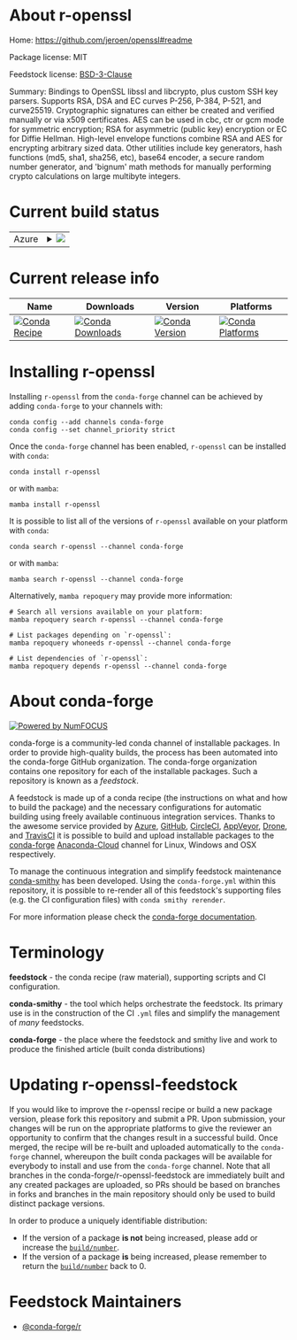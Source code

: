 About r-openssl
===============

Home: https://github.com/jeroen/openssl#readme

Package license: MIT

Feedstock license: [BSD-3-Clause](https://github.com/conda-forge/r-openssl-feedstock/blob/main/LICENSE.txt)

Summary: Bindings to OpenSSL libssl and libcrypto, plus custom SSH key parsers. Supports RSA, DSA and EC curves P-256, P-384, P-521, and curve25519. Cryptographic signatures can either be created and verified manually or via x509 certificates.  AES can be used in cbc, ctr or gcm mode for symmetric encryption; RSA for asymmetric (public key) encryption or EC for Diffie Hellman. High-level envelope functions  combine RSA and AES for encrypting arbitrary sized data. Other utilities include key generators, hash functions (md5, sha1, sha256, etc), base64 encoder, a secure random number generator, and 'bignum' math methods for manually performing crypto  calculations on large multibyte integers.

Current build status
====================


<table>
    
  <tr>
    <td>Azure</td>
    <td>
      <details>
        <summary>
          <a href="https://dev.azure.com/conda-forge/feedstock-builds/_build/latest?definitionId=1408&branchName=main">
            <img src="https://dev.azure.com/conda-forge/feedstock-builds/_apis/build/status/r-openssl-feedstock?branchName=main">
          </a>
        </summary>
        <table>
          <thead><tr><th>Variant</th><th>Status</th></tr></thead>
          <tbody><tr>
              <td>linux_64_openssl1.1.1r_base4.1</td>
              <td>
                <a href="https://dev.azure.com/conda-forge/feedstock-builds/_build/latest?definitionId=1408&branchName=main">
                  <img src="https://dev.azure.com/conda-forge/feedstock-builds/_apis/build/status/r-openssl-feedstock?branchName=main&jobName=linux&configuration=linux%20linux_64_openssl1.1.1r_base4.1" alt="variant">
                </a>
              </td>
            </tr><tr>
              <td>linux_64_openssl1.1.1r_base4.2</td>
              <td>
                <a href="https://dev.azure.com/conda-forge/feedstock-builds/_build/latest?definitionId=1408&branchName=main">
                  <img src="https://dev.azure.com/conda-forge/feedstock-builds/_apis/build/status/r-openssl-feedstock?branchName=main&jobName=linux&configuration=linux%20linux_64_openssl1.1.1r_base4.2" alt="variant">
                </a>
              </td>
            </tr><tr>
              <td>linux_64_openssl3r_base4.1</td>
              <td>
                <a href="https://dev.azure.com/conda-forge/feedstock-builds/_build/latest?definitionId=1408&branchName=main">
                  <img src="https://dev.azure.com/conda-forge/feedstock-builds/_apis/build/status/r-openssl-feedstock?branchName=main&jobName=linux&configuration=linux%20linux_64_openssl3r_base4.1" alt="variant">
                </a>
              </td>
            </tr><tr>
              <td>linux_64_openssl3r_base4.2</td>
              <td>
                <a href="https://dev.azure.com/conda-forge/feedstock-builds/_build/latest?definitionId=1408&branchName=main">
                  <img src="https://dev.azure.com/conda-forge/feedstock-builds/_apis/build/status/r-openssl-feedstock?branchName=main&jobName=linux&configuration=linux%20linux_64_openssl3r_base4.2" alt="variant">
                </a>
              </td>
            </tr><tr>
              <td>linux_aarch64_openssl1.1.1r_base4.1</td>
              <td>
                <a href="https://dev.azure.com/conda-forge/feedstock-builds/_build/latest?definitionId=1408&branchName=main">
                  <img src="https://dev.azure.com/conda-forge/feedstock-builds/_apis/build/status/r-openssl-feedstock?branchName=main&jobName=linux&configuration=linux%20linux_aarch64_openssl1.1.1r_base4.1" alt="variant">
                </a>
              </td>
            </tr><tr>
              <td>linux_aarch64_openssl1.1.1r_base4.2</td>
              <td>
                <a href="https://dev.azure.com/conda-forge/feedstock-builds/_build/latest?definitionId=1408&branchName=main">
                  <img src="https://dev.azure.com/conda-forge/feedstock-builds/_apis/build/status/r-openssl-feedstock?branchName=main&jobName=linux&configuration=linux%20linux_aarch64_openssl1.1.1r_base4.2" alt="variant">
                </a>
              </td>
            </tr><tr>
              <td>linux_aarch64_openssl3r_base4.1</td>
              <td>
                <a href="https://dev.azure.com/conda-forge/feedstock-builds/_build/latest?definitionId=1408&branchName=main">
                  <img src="https://dev.azure.com/conda-forge/feedstock-builds/_apis/build/status/r-openssl-feedstock?branchName=main&jobName=linux&configuration=linux%20linux_aarch64_openssl3r_base4.1" alt="variant">
                </a>
              </td>
            </tr><tr>
              <td>linux_aarch64_openssl3r_base4.2</td>
              <td>
                <a href="https://dev.azure.com/conda-forge/feedstock-builds/_build/latest?definitionId=1408&branchName=main">
                  <img src="https://dev.azure.com/conda-forge/feedstock-builds/_apis/build/status/r-openssl-feedstock?branchName=main&jobName=linux&configuration=linux%20linux_aarch64_openssl3r_base4.2" alt="variant">
                </a>
              </td>
            </tr><tr>
              <td>linux_ppc64le_openssl1.1.1r_base4.1</td>
              <td>
                <a href="https://dev.azure.com/conda-forge/feedstock-builds/_build/latest?definitionId=1408&branchName=main">
                  <img src="https://dev.azure.com/conda-forge/feedstock-builds/_apis/build/status/r-openssl-feedstock?branchName=main&jobName=linux&configuration=linux%20linux_ppc64le_openssl1.1.1r_base4.1" alt="variant">
                </a>
              </td>
            </tr><tr>
              <td>linux_ppc64le_openssl1.1.1r_base4.2</td>
              <td>
                <a href="https://dev.azure.com/conda-forge/feedstock-builds/_build/latest?definitionId=1408&branchName=main">
                  <img src="https://dev.azure.com/conda-forge/feedstock-builds/_apis/build/status/r-openssl-feedstock?branchName=main&jobName=linux&configuration=linux%20linux_ppc64le_openssl1.1.1r_base4.2" alt="variant">
                </a>
              </td>
            </tr><tr>
              <td>linux_ppc64le_openssl3r_base4.1</td>
              <td>
                <a href="https://dev.azure.com/conda-forge/feedstock-builds/_build/latest?definitionId=1408&branchName=main">
                  <img src="https://dev.azure.com/conda-forge/feedstock-builds/_apis/build/status/r-openssl-feedstock?branchName=main&jobName=linux&configuration=linux%20linux_ppc64le_openssl3r_base4.1" alt="variant">
                </a>
              </td>
            </tr><tr>
              <td>linux_ppc64le_openssl3r_base4.2</td>
              <td>
                <a href="https://dev.azure.com/conda-forge/feedstock-builds/_build/latest?definitionId=1408&branchName=main">
                  <img src="https://dev.azure.com/conda-forge/feedstock-builds/_apis/build/status/r-openssl-feedstock?branchName=main&jobName=linux&configuration=linux%20linux_ppc64le_openssl3r_base4.2" alt="variant">
                </a>
              </td>
            </tr><tr>
              <td>osx_64_openssl1.1.1r_base4.1</td>
              <td>
                <a href="https://dev.azure.com/conda-forge/feedstock-builds/_build/latest?definitionId=1408&branchName=main">
                  <img src="https://dev.azure.com/conda-forge/feedstock-builds/_apis/build/status/r-openssl-feedstock?branchName=main&jobName=osx&configuration=osx%20osx_64_openssl1.1.1r_base4.1" alt="variant">
                </a>
              </td>
            </tr><tr>
              <td>osx_64_openssl1.1.1r_base4.2</td>
              <td>
                <a href="https://dev.azure.com/conda-forge/feedstock-builds/_build/latest?definitionId=1408&branchName=main">
                  <img src="https://dev.azure.com/conda-forge/feedstock-builds/_apis/build/status/r-openssl-feedstock?branchName=main&jobName=osx&configuration=osx%20osx_64_openssl1.1.1r_base4.2" alt="variant">
                </a>
              </td>
            </tr><tr>
              <td>osx_64_openssl3r_base4.1</td>
              <td>
                <a href="https://dev.azure.com/conda-forge/feedstock-builds/_build/latest?definitionId=1408&branchName=main">
                  <img src="https://dev.azure.com/conda-forge/feedstock-builds/_apis/build/status/r-openssl-feedstock?branchName=main&jobName=osx&configuration=osx%20osx_64_openssl3r_base4.1" alt="variant">
                </a>
              </td>
            </tr><tr>
              <td>osx_64_openssl3r_base4.2</td>
              <td>
                <a href="https://dev.azure.com/conda-forge/feedstock-builds/_build/latest?definitionId=1408&branchName=main">
                  <img src="https://dev.azure.com/conda-forge/feedstock-builds/_apis/build/status/r-openssl-feedstock?branchName=main&jobName=osx&configuration=osx%20osx_64_openssl3r_base4.2" alt="variant">
                </a>
              </td>
            </tr><tr>
              <td>osx_arm64_openssl1.1.1r_base4.1</td>
              <td>
                <a href="https://dev.azure.com/conda-forge/feedstock-builds/_build/latest?definitionId=1408&branchName=main">
                  <img src="https://dev.azure.com/conda-forge/feedstock-builds/_apis/build/status/r-openssl-feedstock?branchName=main&jobName=osx&configuration=osx%20osx_arm64_openssl1.1.1r_base4.1" alt="variant">
                </a>
              </td>
            </tr><tr>
              <td>osx_arm64_openssl1.1.1r_base4.2</td>
              <td>
                <a href="https://dev.azure.com/conda-forge/feedstock-builds/_build/latest?definitionId=1408&branchName=main">
                  <img src="https://dev.azure.com/conda-forge/feedstock-builds/_apis/build/status/r-openssl-feedstock?branchName=main&jobName=osx&configuration=osx%20osx_arm64_openssl1.1.1r_base4.2" alt="variant">
                </a>
              </td>
            </tr><tr>
              <td>osx_arm64_openssl3r_base4.1</td>
              <td>
                <a href="https://dev.azure.com/conda-forge/feedstock-builds/_build/latest?definitionId=1408&branchName=main">
                  <img src="https://dev.azure.com/conda-forge/feedstock-builds/_apis/build/status/r-openssl-feedstock?branchName=main&jobName=osx&configuration=osx%20osx_arm64_openssl3r_base4.1" alt="variant">
                </a>
              </td>
            </tr><tr>
              <td>osx_arm64_openssl3r_base4.2</td>
              <td>
                <a href="https://dev.azure.com/conda-forge/feedstock-builds/_build/latest?definitionId=1408&branchName=main">
                  <img src="https://dev.azure.com/conda-forge/feedstock-builds/_apis/build/status/r-openssl-feedstock?branchName=main&jobName=osx&configuration=osx%20osx_arm64_openssl3r_base4.2" alt="variant">
                </a>
              </td>
            </tr><tr>
              <td>win_64_openssl1.1.1</td>
              <td>
                <a href="https://dev.azure.com/conda-forge/feedstock-builds/_build/latest?definitionId=1408&branchName=main">
                  <img src="https://dev.azure.com/conda-forge/feedstock-builds/_apis/build/status/r-openssl-feedstock?branchName=main&jobName=win&configuration=win%20win_64_openssl1.1.1" alt="variant">
                </a>
              </td>
            </tr><tr>
              <td>win_64_openssl3</td>
              <td>
                <a href="https://dev.azure.com/conda-forge/feedstock-builds/_build/latest?definitionId=1408&branchName=main">
                  <img src="https://dev.azure.com/conda-forge/feedstock-builds/_apis/build/status/r-openssl-feedstock?branchName=main&jobName=win&configuration=win%20win_64_openssl3" alt="variant">
                </a>
              </td>
            </tr>
          </tbody>
        </table>
      </details>
    </td>
  </tr>
</table>

Current release info
====================

| Name | Downloads | Version | Platforms |
| --- | --- | --- | --- |
| [![Conda Recipe](https://img.shields.io/badge/recipe-r--openssl-green.svg)](https://anaconda.org/conda-forge/r-openssl) | [![Conda Downloads](https://img.shields.io/conda/dn/conda-forge/r-openssl.svg)](https://anaconda.org/conda-forge/r-openssl) | [![Conda Version](https://img.shields.io/conda/vn/conda-forge/r-openssl.svg)](https://anaconda.org/conda-forge/r-openssl) | [![Conda Platforms](https://img.shields.io/conda/pn/conda-forge/r-openssl.svg)](https://anaconda.org/conda-forge/r-openssl) |

Installing r-openssl
====================

Installing `r-openssl` from the `conda-forge` channel can be achieved by adding `conda-forge` to your channels with:

```
conda config --add channels conda-forge
conda config --set channel_priority strict
```

Once the `conda-forge` channel has been enabled, `r-openssl` can be installed with `conda`:

```
conda install r-openssl
```

or with `mamba`:

```
mamba install r-openssl
```

It is possible to list all of the versions of `r-openssl` available on your platform with `conda`:

```
conda search r-openssl --channel conda-forge
```

or with `mamba`:

```
mamba search r-openssl --channel conda-forge
```

Alternatively, `mamba repoquery` may provide more information:

```
# Search all versions available on your platform:
mamba repoquery search r-openssl --channel conda-forge

# List packages depending on `r-openssl`:
mamba repoquery whoneeds r-openssl --channel conda-forge

# List dependencies of `r-openssl`:
mamba repoquery depends r-openssl --channel conda-forge
```


About conda-forge
=================

[![Powered by
NumFOCUS](https://img.shields.io/badge/powered%20by-NumFOCUS-orange.svg?style=flat&colorA=E1523D&colorB=007D8A)](https://numfocus.org)

conda-forge is a community-led conda channel of installable packages.
In order to provide high-quality builds, the process has been automated into the
conda-forge GitHub organization. The conda-forge organization contains one repository
for each of the installable packages. Such a repository is known as a *feedstock*.

A feedstock is made up of a conda recipe (the instructions on what and how to build
the package) and the necessary configurations for automatic building using freely
available continuous integration services. Thanks to the awesome service provided by
[Azure](https://azure.microsoft.com/en-us/services/devops/), [GitHub](https://github.com/),
[CircleCI](https://circleci.com/), [AppVeyor](https://www.appveyor.com/),
[Drone](https://cloud.drone.io/welcome), and [TravisCI](https://travis-ci.com/)
it is possible to build and upload installable packages to the
[conda-forge](https://anaconda.org/conda-forge) [Anaconda-Cloud](https://anaconda.org/)
channel for Linux, Windows and OSX respectively.

To manage the continuous integration and simplify feedstock maintenance
[conda-smithy](https://github.com/conda-forge/conda-smithy) has been developed.
Using the ``conda-forge.yml`` within this repository, it is possible to re-render all of
this feedstock's supporting files (e.g. the CI configuration files) with ``conda smithy rerender``.

For more information please check the [conda-forge documentation](https://conda-forge.org/docs/).

Terminology
===========

**feedstock** - the conda recipe (raw material), supporting scripts and CI configuration.

**conda-smithy** - the tool which helps orchestrate the feedstock.
                   Its primary use is in the construction of the CI ``.yml`` files
                   and simplify the management of *many* feedstocks.

**conda-forge** - the place where the feedstock and smithy live and work to
                  produce the finished article (built conda distributions)


Updating r-openssl-feedstock
============================

If you would like to improve the r-openssl recipe or build a new
package version, please fork this repository and submit a PR. Upon submission,
your changes will be run on the appropriate platforms to give the reviewer an
opportunity to confirm that the changes result in a successful build. Once
merged, the recipe will be re-built and uploaded automatically to the
`conda-forge` channel, whereupon the built conda packages will be available for
everybody to install and use from the `conda-forge` channel.
Note that all branches in the conda-forge/r-openssl-feedstock are
immediately built and any created packages are uploaded, so PRs should be based
on branches in forks and branches in the main repository should only be used to
build distinct package versions.

In order to produce a uniquely identifiable distribution:
 * If the version of a package **is not** being increased, please add or increase
   the [``build/number``](https://docs.conda.io/projects/conda-build/en/latest/resources/define-metadata.html#build-number-and-string).
 * If the version of a package **is** being increased, please remember to return
   the [``build/number``](https://docs.conda.io/projects/conda-build/en/latest/resources/define-metadata.html#build-number-and-string)
   back to 0.

Feedstock Maintainers
=====================

* [@conda-forge/r](https://github.com/conda-forge/r/)

